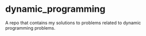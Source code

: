 # dynamic_programming
A repo that contains my solutions to problems related to dynamic programming problems.
